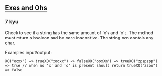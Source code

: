 <h2><a href=https://www.codewars.com/kata/55908aad6620c066bc00002a/train/javascript target="_blank">Exes and Ohs</a></h2><h3>7 kyu</h3><p>Check to see if a string has the same amount of 'x's and 'o's. The method must return a boolean and be case insensitive. The string can contain any char.</p><p>Examples input/output:</p><pre><code>XO("ooxx") =&gt; trueXO("xooxx") =&gt; falseXO("ooxXm") =&gt; trueXO("zpzpzpp") =&gt; true // when no 'x' and 'o' is present should return trueXO("zzoo") =&gt; false</code></pre>